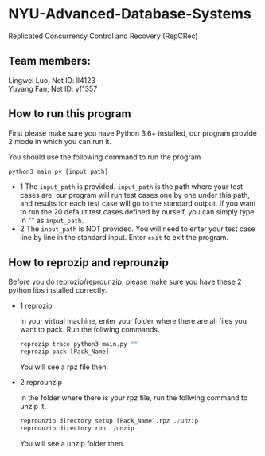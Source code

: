 # NYU-Advanced-Database-Systems

Replicated Concurrency Control and Recovery (RepCRec)  

## Team members:  
Lingwei Luo, Net ID: ll4123  
Yuyang Fan, Net ID: yf1357

## How to run this program  
First please make sure you have Python 3.6+ installed, our program provide 2 mode in which you can run it.  

You should use the following command to run the program 
```python
python3 main.py [input_path]
```
* 1 The ```input_path``` is provided. ```input_path``` is the path where your test cases are, our program will run test cases one by one under this path, and results for each test case will go to the standard output. If you want to run the 20 default test cases defined by ourself, you can simply type in "" as ```input_path```.
* 2 The ```input_path``` is NOT provided. You will need to enter your test case line by line in the standard input. Enter ```exit``` to exit the program.

## How to reprozip and reprounzip
Before you do reprozip/reprounzip, please make sure you have these 2 python libs installed correctly.
* 1 reprozip  

    In your virtual machine, enter your folder where there are all files you want to pack. Run the follwing commands.
    ```python
    reprozip trace python3 main.py ""
    reprozip pack [Pack_Name]
    ```
    You will see a rpz file then.

* 2 reprounzip
    
    In the folder where there is your rpz file, run the follwing command to unzip it.
    ```python
    reprounzip directory setup [Pack_Name].rpz ./unzip
    reprounzip directory run ./unzip
    ```
    You will see a unzip folder then.

